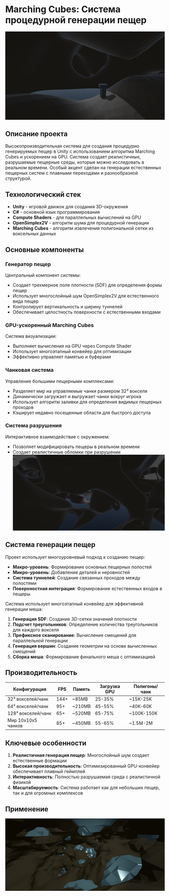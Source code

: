 # Marching Cubes: Система процедурной генерации пещер
![Marching Cubes](https://github.com/AI-Sheet/EXP-MarchingCubes-Unity/blob/main/Photos/Preview.png?raw=true)

## Описание проекта
Высокопроизводительная система для создания процедурно генерируемых пещер в Unity с использованием алгоритма Marching Cubes и ускорением на GPU. Система создает реалистичные, разрушаемые пещерные среды, которые можно исследовать в реальном времени. Особый акцент сделан на генерации естественных пещерных систем с плавными переходами и разнообразной структурой.

## Технологический стек
- **Unity** - игровой движок для создания 3D-окружения
- **C#** - основной язык программирования
- **Compute Shaders** - для параллельных вычислений на GPU
- **OpenSimplex2V** - алгоритм шума для процедурной генерации
- **Marching Cubes** - алгоритм извлечения полигональной сетки из воксельных данных

## Основные компоненты

### Генератор пещер
Центральный компонент системы:
- Создает трехмерное поле плотности (SDF) для определения формы пещер
- Использует многослойный шум OpenSimplex2V для естественного вида пещер
- Контролирует вертикальность и ширину туннелей
- Обеспечивает целостность поверхности с естественными входами

### GPU-ускоренный Marching Cubes
Система визуализации:
- Выполняет вычисления на GPU через Compute Shader
- Использует многоэтапный конвейер для оптимизации
- Эффективно управляет памятью и буферами

### Чанковая система
Управление большими пещерными комплексами:
- Разделяет мир на управляемые чанки размером 32³ вокселя
- Динамически загружает и выгружает чанки вокруг игрока
- Использует алгоритм заливки для определения видимых пещерных проходов
- Кэширует недавно посещенные области для быстрого доступа

### Система разрушения
Интерактивное взаимодействие с окружением:
- Позволяет модифицировать пещеры в реальном времени
- Создает реалистичные обломки при разрушении
![Marching Cubes](https://github.com/AI-Sheet/EXP-MarchingCubes-Unity/blob/main/Photos/OpenView.png?raw=true)
## Система генерации пещер
Проект использует многоуровневый подход к созданию пещер:

- **Макро-уровень**: Формирование основных пещерных полостей
- **Микро-уровень**: Добавление деталей и неровностей
- **Система туннелей**: Создание связанных проходов между полостями
- **Поверхностная интеграция**: Формирование естественных входов в пещеры

Система использует многоэтапный конвейер для эффективной генерации меша:

1. **Генерация SDF**: Создание 3D-сетки значений плотности
2. **Подсчет треугольников**: Определение количества треугольников для каждого вокселя
3. **Префиксное сканирование**: Вычисление смещений для параллельной генерации
4. **Генерация вершин**: Создание геометрии на основе вычисленных смещений
5. **Сборка меша**: Формирование финального меша с оптимизацией

## Производительность

| Конфигурация | FPS | Память | Загрузка GPU | Полигоны/чанк |
|--------------|-----|--------|-------------|--------------|
| 32³ вокселей/чанк | 144+ | ~85MB | 25-35% | ~15K-25K |
| 64³ вокселей/чанк | 95+ | ~210MB | 45-55% | ~40K-60K |
| 128³ вокселей/чанк | 65+ | ~520MB | 65-75% | ~100K-150K |
| Мир 10x10x5 чанков | 85+ | ~450MB | 55-65% | ~1.5M-2M |

## Ключевые особенности

1. **Реалистичная генерация пещер**: Многослойный шум создает естественные формации
2. **Высокая производительность**: Оптимизированный GPU-конвейер обеспечивает плавный геймплей
3. **Интерактивность**: Полностью разрушаемая среда с реалистичной физикой
4. **Масштабируемость**: Система работает как для небольших пещер, так и для огромных комплексов

## Применение

![Marching Cubes](https://github.com/AI-Sheet/EXP-MarchingCubes-Unity/blob/main/Photos/ExampleUse.png?raw=true)
